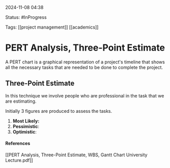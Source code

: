 
2024-11-08 04:38

Status: #InProgress

Tags: [[project management]] [[academics]]

# PERT Analysis, Three-Point Estimate

A PERT chart is a graphical representation of a project's timeline that shows all the necessary tasks that are needed to be done to complete the project.

## Three-Point Estimate
In this technique we involve people who are professional in the task that we are estimating.

Initially 3 figures are produced to assess the tasks.
1. **Most Likely:**
2. **Pessimistic**:
3. **Optimistic**:




#### References
[[PERT Analysis, Three-Point Estimate, WBS, Gantt Chart University Lecture.pdf]]
